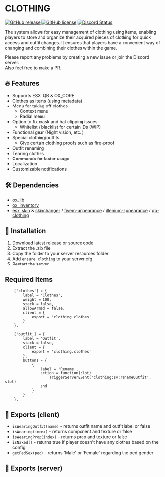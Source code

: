 # CLOTHING
[![GitHub release](https://img.shields.io/github/v/release/LikeManTV/clothing.svg)](https://github.com/LikeManTV/clothing/releases/latest)
[![GitHub license](https://img.shields.io/github/license/LikeManTV/clothing.svg)](LICENSE)
<a href="https://discordapp.com/invite/55aQNKzQVW" title="Chat on Discord"><img alt="Discord Status" src="https://discordapp.com/api/guilds/912329245789933569/widget.png"></a>

The system allows for easy management of clothing using items, enabling players to store and organize their acquired pieces of clothing for quick access and outfit changes. It ensures that players have a convenient way of changing and combining their clothes within the game.

Please report any problems by creating a new issue or join the Discord server.<br/>
Also feel free to make a PR.

## 🔥 Features
- Supports ESX, QB & OX_CORE
- Clothes as items (using metadata)
- Menu for taking off clothes
  - Context menu
  - Radial menu
- Option to fix mask and hat clipping issues
  - Whitelist / blacklist for certain IDs (WIP)
- Functional gear (Night vision, etc..)
- Special clothing/outfits
  - Give certain clothing proofs such as fire-proof
- Outfit renaming
- Tearing clothes
- Commands for faster usage
- Localization
- Customizable notifications
 
## 🛠️ Dependencies
- [ox_lib](https://github.com/overextended/ox_lib)
- [ox_inventory](https://github.com/overextended/ox_inventory)
- [esx_skin](https://github.com/esx-framework/esx_core/tree/main/%5Bcore%5D/esx_skin) & [skinchanger](https://github.com/esx-framework/esx_core/tree/main/%5Bcore%5D/skinchanger) / [fivem-appearance](https://github.com/pedr0fontoura/fivem-appearance) / [illenium-appearance](https://github.com/iLLeniumStudios/illenium-appearance) / [qb-clothing](https://github.com/qbcore-framework/qb-clothing)

## 📲 Installation
1. Download latest release or source code
2. Extract the .zip file
3. Copy the folder to your server resources folder
4. Add `ensure clothing` to your server.cfg
5. Restart the server

## Required Items
```
	['clothes'] = {
		label = 'Clothes',
		weight = 100,
		stack = false,
		allowArmed = false,
		client = {
			export = 'clothing.clothes'
		}
	},

	['outfit'] = {
		label = 'Outfit',
		stack = false,
		client = {
			export = 'clothing.clothes'
		},
		buttons = {
			{
				label = 'Rename',
				action = function(slot)
					TriggerServerEvent('clothing:sv:renameOutfit', slot)
				end
			}
        }
	},
```

## 📝 Exports (client)
- `isWearingOutfit(name)` - returns outfit name and outfit label or false
- `isWearing(index)` - returns component and texture or false
- `isWearingProp(index)` - returns prop and texture or false
- `isNaked()` - returns true if player doesn't have any clothes based on the config
- `getPedSex(ped)` - returns 'Male' or 'Female' regarding the ped gender

## 📝 Exports (server)
